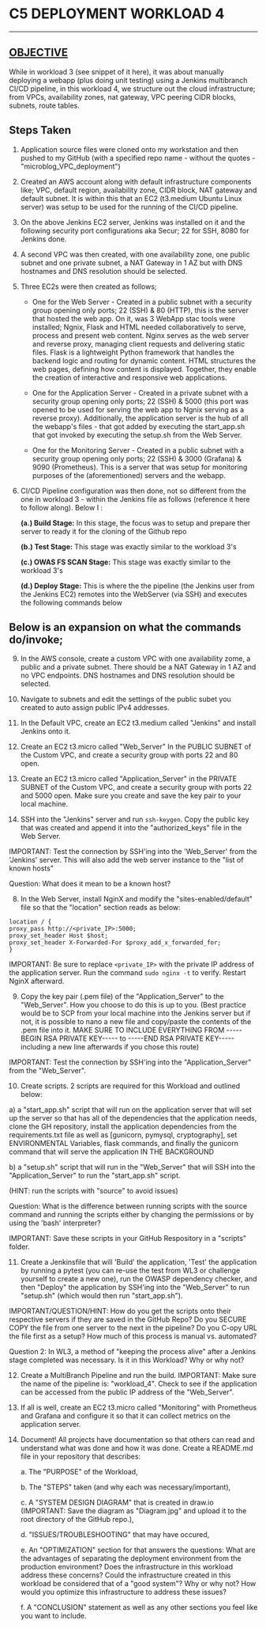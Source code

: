 # C5 DEPLOYMENT WORKLOAD 4


---


## <ins> OBJECTIVE</ins>

While in workload 3 (see snippet of it here), it was about manually deploying a webapp (plus doing unit testing) using a Jenkins multibranch CI/CD pipeline, in this workload 4, we structure out the cloud infrastructure; from VPCs, availability zones, nat gateway, VPC peering CIDR blocks, subnets, route tables.

## Steps Taken

1. Application source files were cloned onto my workstation and then pushed to my GitHub (with a specified repo name - without the quotes - "microblog_VPC_deployment")

2. Created an AWS account along with default infrastructure components like; VPC, default region, availability zone, CIDR block, NAT gateway and default subnet. It is within this that an EC2 (t3.medium Ubuntu Linux server) was setup to be used for the running of the CI/CD pipeline.

3. On the above Jenkins EC2 server, Jenkins was installed on it and the following security port configurations aka Secur; 22 for SSH, 8080 for Jenkins done.

4. A second VPC was then created, with one availability zone, one public subnet and one private subnet, a NAT Gateway in 1 AZ but with DNS hostnames and DNS resolution should be selected.

5. Three EC2s were then created as follows;

   - One for the Web Server - Created in a public subnet with a security group opening only ports; 22 (SSH) & 80 (HTTP), this is the server that hosted the web app. On it, was 3 WebApp stac
     tools were installed; Ngnix, Flask and HTML needed collaboratively to serve, process and present web content. Nginx serves as the web server and reverse proxy, managing
     client requests and delivering static files. Flask is a lightweight Python framework that handles the backend logic and routing for dynamic content. HTML structures the web
     pages, defining how content is displayed. Together, they enable the creation of interactive and responsive web applications.

   - One for the Application Server - Created in a private subnet with a security group opening only ports; 22 (SSH) & 5000 (this port was opened to be used for serving the web app
     to Ngnix serving as a reverse proxy). Additionally, the application server is the hub of all the webapp's files - that got added by executing the start_app.sh that got
     invoked by executing the setup.sh from the Web Server.

   - One for the Monitoring Server - Created in a public subnet with a security group opening only ports; 22 (SSH) & 3000 (Grafana) & 9090 (Prometheus). This is a server that was
     setup for monitoring purposes of the (aforementioned) servers and the webapp.
     
     
7. CI/CD Pipeline configuration was then done, not so different from the one in workload 3 - within the Jenkins file as follows (reference it here to follow along). Below I :

   **(a.) Build Stage:**
   In this stage, the focus was to setup and prepare ther server to ready it for the cloning of the Github repo


   **(b.) Test Stage:**
   This stage was exactly similar to the workload 3's

   **(c.) OWAS FS SCAN Stage:**
   This stage was exactly similar to the workload 3's
   
   **(d.) Deploy Stage:**
   This is where the the pipeline (the Jenkins user from the Jenkins EC2) remotes into the WebServer (via SSH) and executes the following commands below

Below is an expansion on what the commands do/invoke;
   - 


   
9. In the AWS console, create a custom VPC with one availability zome, a public and a private subnet.  There should be a NAT Gateway in 1 AZ and no VPC endpoints.  DNS hostnames and DNS resolution should be selected.

10. Navigate to subnets and edit the settings of the public subet you created to auto assign public IPv4 addresses.

11. In the Default VPC, create an EC2 t3.medium called "Jenkins" and install Jenkins onto it.  

12. Create an EC2 t3.micro called "Web_Server" In the PUBLIC SUBNET of the Custom VPC, and create a security group with ports 22 and 80 open.  

13. Create an EC2 t3.micro called "Application_Server" in the PRIVATE SUBNET of the Custom VPC,  and create a security group with ports 22 and 5000 open. Make sure you create and save the key pair to your local machine.

14. SSH into the "Jenkins" server and run `ssh-keygen`. Copy the public key that was created and append it into the "authorized_keys" file in the Web Server. 

IMPORTANT: Test the connection by SSH'ing into the 'Web_Server' from the 'Jenkins' server.  This will also add the web server instance to the "list of known hosts"

Question: What does it mean to be a known host?

8. In the Web Server, install NginX and modify the "sites-enabled/default" file so that the "location" section reads as below:
```
location / {
proxy_pass http://<private_IP>:5000;
proxy_set_header Host $host;
proxy_set_header X-Forwarded-For $proxy_add_x_forwarded_for;
}
```
IMPORTANT: Be sure to replace `<private_IP>` with the private IP address of the application server. Run the command `sudo nginx -t` to verify. Restart NginX afterward.

9. Copy the key pair (.pem file) of the "Application_Server" to the "Web_Server".  How you choose to do this is up to you.  (Best practice would be to SCP from your local machine into the Jenkins server but if not, it is possible to nano a new file and copy/paste the contents of the .pem file into it.  MAKE SURE TO INCLUDE EVERYTHING FROM -----BEGIN RSA PRIVATE KEY----- to -----END RSA PRIVATE KEY----- including a new line afterwards if you chose this route)

IMPORTANT: Test the connection by SSH'ing into the "Application_Server" from the "Web_Server".

10. Create scripts.  2 scripts are required for this Workload and outlined below:

a) a "start_app.sh" script that will run on the application server that will set up the server so that has all of the dependencies that the application needs, clone the GH repository, install the application dependencies from the requirements.txt file as well as [gunicorn, pymysql, cryptography], set ENVIRONMENTAL Variables, flask commands, and finally the gunicorn command that will serve the application IN THE BACKGROUND

b) a "setup.sh" script that will run in the "Web_Server" that will SSH into the "Application_Server" to run the "start_app.sh" script.

(HINT: run the scripts with "source" to avoid issues)

Question: What is the difference between running scripts with the source command and running the scripts either by changing the permissions or by using the 'bash' interpreter?

IMPORTANT: Save these scripts in your GitHub Respository in a "scripts" folder.

11. Create a Jenkinsfile that will 'Build' the application, 'Test' the application by running a pytest (you can re-use the test from WL3 or challenge yourself to create a new one), run the OWASP dependency checker, and then "Deploy" the application by SSH'ing into the "Web_Server" to run "setup.sh" (which would then run "start_app.sh").

IMPORTANT/QUESTION/HINT: How do you get the scripts onto their respective servers if they are saved in the GitHub Repo?  Do you SECURE COPY the file from one server to the next in the pipeline? Do you C-opy URL the file first as a setup? How much of this process is manual vs. automated?

Question 2: In WL3, a method of "keeping the process alive" after a Jenkins stage completed was necessary.  Is it in this Workload? Why or why not?

12. Create a MultiBranch Pipeline and run the build. IMPORTANT: Make sure the name of the pipeline is: "workload_4".  Check to see if the application can be accessed from the public IP address of the "Web_Server".

13. If all is well, create an EC2 t3.micro called "Monitoring" with Prometheus and Grafana and configure it so that it can collect metrics on the application server.

14. Document! All projects have documentation so that others can read and understand what was done and how it was done. Create a README.md file in your repository that describes:

	  a. The "PURPOSE" of the Workload,

  	b. The "STEPS" taken (and why each was necessary/important),
    
  	c. A "SYSTEM DESIGN DIAGRAM" that is created in draw.io (IMPORTANT: Save the diagram as "Diagram.jpg" and upload it to the root directory of the GitHub repo.),

	  d. "ISSUES/TROUBLESHOOTING" that may have occured,

  	e. An "OPTIMIZATION" section for that answers the questions: What are the advantages of separating the deployment environment from the production environment?  Does the infrastructure in this workload address these concerns?  Could the infrastructure created in this workload be considered that of a "good system"?  Why or why not?  How would you optimize this infrastructure to address these issues?

    f. A "CONCLUSION" statement as well as any other sections you feel like you want to include.
